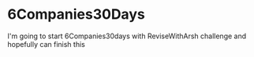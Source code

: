 # 6Companies30Days
I'm going to start 6Companies30days with ReviseWithArsh challenge and hopefully can finish this

